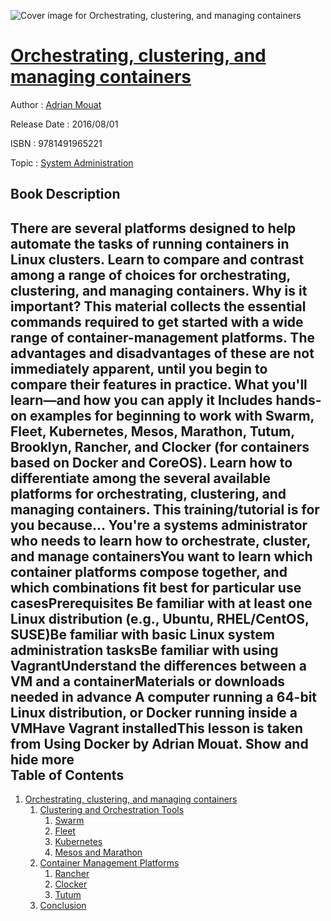![Cover image for Orchestrating, clustering, and managing containers](https://imgdetail.ebookreading.net/cover/cover/system_admin/EB9781491965221.jpg)

[Orchestrating, clustering, and managing containers](https://ebookreading.net/view/book/Orchestrating%2C+clustering%2C+and+managing+containers-EB9781491965221_1.html "Orchestrating, clustering, and managing containers")
====================================================================================================================

Author : [Adrian Mouat](https://ebookreading.net/search/author/Adrian+Mouat)

Release Date : 2016/08/01

ISBN : 9781491965221

Topic : [System Administration](https://ebookreading.net/search/category/system-administration)

Book Description
-----------------

 There are several platforms designed to help automate the tasks of running containers in Linux clusters. Learn to compare and contrast among a range of choices for orchestrating, clustering, and managing containers.
Why is it important?
This material collects the essential commands required to get started with a wide range of container-management platforms. The advantages and disadvantages of these are not immediately apparent, until you begin to compare their features in practice.
What you'll learn—and how you can apply it
Includes hands-on examples for beginning to work with Swarm, Fleet, Kubernetes, Mesos, Marathon, Tutum, Brooklyn, Rancher, and Clocker (for containers based on Docker and CoreOS). Learn how to differentiate among the several available platforms for orchestrating, clustering, and managing containers.
This training/tutorial is for you because…
You're a systems administrator who needs to learn how to orchestrate, cluster, and manage containersYou want to learn which container platforms compose together, and which combinations fit best for particular use casesPrerequisites
Be familiar with at least one Linux distribution (e.g., Ubuntu, RHEL/CentOS, SUSE)Be familiar with basic Linux system administration tasksBe familiar with using VagrantUnderstand the differences between a VM and a containerMaterials or downloads needed in advance
A computer running a 64-bit Linux distribution, or Docker running inside a VMHave Vagrant installedThis lesson is taken from Using Docker by Adrian Mouat.
        Show and hide more                
Table of Contents
-----------------

1. [Orchestrating, clustering, and managing containers](https://ebookreading.net/view/book/Orchestrating%2C+clustering%2C+and+managing+containers-EB9781491965221_3.html#orchestration_and_c)
    1. [Clustering and Orchestration Tools](https://ebookreading.net/view/book/Orchestrating%2C+clustering%2C+and+managing+containers-EB9781491965221_3.html#idm140029281787152)
        1. [Swarm](https://ebookreading.net/view/book/Orchestrating%2C+clustering%2C+and+managing+containers-EB9781491965221_3.html#idm140029281567312)
        1. [Fleet](https://ebookreading.net/view/book/Orchestrating%2C+clustering%2C+and+managing+containers-EB9781491965221_3.html#idm140029281566320)
        1. [Kubernetes](https://ebookreading.net/view/book/Orchestrating%2C+clustering%2C+and+managing+containers-EB9781491965221_3.html#kubernetes)
        1. [Mesos and Marathon](https://ebookreading.net/view/book/Orchestrating%2C+clustering%2C+and+managing+containers-EB9781491965221_3.html#mesos)
    1. [Container Management Platforms](https://ebookreading.net/view/book/Orchestrating%2C+clustering%2C+and+managing+containers-EB9781491965221_3.html#idm140029277111024)
        1. [Rancher](https://ebookreading.net/view/book/Orchestrating%2C+clustering%2C+and+managing+containers-EB9781491965221_3.html#idm140029276472256)
        1. [Clocker](https://ebookreading.net/view/book/Orchestrating%2C+clustering%2C+and+managing+containers-EB9781491965221_3.html#idm140029276471664)
        1. [Tutum](https://ebookreading.net/view/book/Orchestrating%2C+clustering%2C+and+managing+containers-EB9781491965221_3.html#idm140029276334240)
    1. [Conclusion](https://ebookreading.net/view/book/Orchestrating%2C+clustering%2C+and+managing+containers-EB9781491965221_3.html#idm140029276163600)
